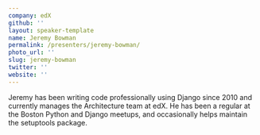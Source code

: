 ```yaml
---
company: edX
github: ''
layout: speaker-template
name: Jeremy Bowman
permalink: /presenters/jeremy-bowman/
photo_url: ''
slug: jeremy-bowman
twitter: ''
website: ''
---
```


Jeremy has been writing code professionally using Django since 2010 and currently manages the Architecture team at edX.  He has been a regular at the Boston Python and Django meetups, and occasionally helps maintain the setuptools package.
